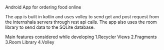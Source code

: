 Android App for ordering food online

The app is built in kotlin and uses volley to send get and post request from the internshala servers through rest api calls.
The app also uses the room library to send data to the SQLite database.

Main features considered while developing
1.Recycler Views
2.Fragments
3.Room Library
4.Volley
